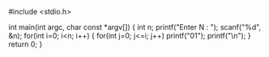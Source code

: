 #include <stdio.h>

int main(int argc, char const *argv[])
{
    int n;
    printf("Enter N : ");
    scanf("%d", &n);
    for(int i=0; i<n; i++)
    {
        for(int j=0; j<=i; j++)
            printf("01");
        printf("\n");
    }
    return 0;
}


